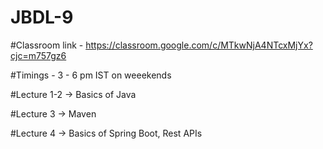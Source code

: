 # JBDL-9

#Classroom link - https://classroom.google.com/c/MTkwNjA4NTcxMjYx?cjc=m757gz6

#Timings - 3 - 6 pm IST on weeekends

#Lecture 1-2  -> Basics of Java

#Lecture 3 -> Maven

#Lecture 4 -> Basics of Spring Boot, Rest APIs

